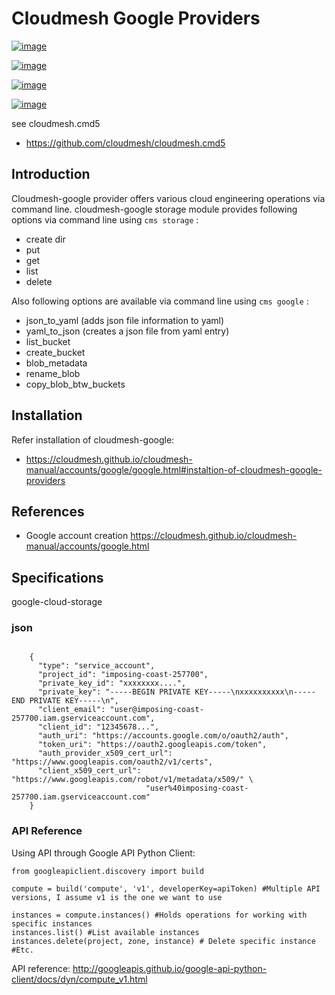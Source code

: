 # Cloudmesh Google Providers




[![image](https://img.shields.io/travis/TankerHQ/cloudmesh-google.svg?branch=master)](https://travis-ci.org/TankerHQ/cloudmesh-google)

[![image](https://img.shields.io/pypi/pyversions/cloudmesh-google.svg)](https://pypi.org/project/cloudmesh-google)

[![image](https://img.shields.io/pypi/v/cloudmesh-google.svg)](https://pypi.org/project/cloudmesh-google/)

[![image](https://img.shields.io/github/license/TankerHQ/python-cloudmesh-google.svg)](https://github.com/TankerHQ/python-cloudmesh-google/blob/master/LICENSE)

see cloudmesh.cmd5

* https://github.com/cloudmesh/cloudmesh.cmd5

## Introduction
Cloudmesh-google provider offers various cloud engineering operations via command line.
cloudmesh-google storage module provides following options via command line using `cms storage`  :
* create dir
* put
* get
* list
* delete


Also following options are available via command line using `cms google` :
* json_to_yaml (adds json file information to yaml)
* yaml_to_json (creates a json file from yaml entry)
* list_bucket
* create_bucket
* blob_metadata
* rename_blob
* copy_blob_btw_buckets


## Installation
Refer installation of cloudmesh-google:
* <https://cloudmesh.github.io/cloudmesh-manual/accounts/google/google.html#instaltion-of-cloudmesh-google-providers>

## References

* Google account creation <https://cloudmesh.github.io/cloudmesh-manual/accounts/google.html>

## Specifications

google-cloud-storage


### json


```

    {
      "type": "service_account",
      "project_id": "imposing-coast-257700",
      "private_key_id": "xxxxxxxx....",
      "private_key": "-----BEGIN PRIVATE KEY-----\nxxxxxxxxxx\n-----END PRIVATE KEY-----\n",
      "client_email": "user@imposing-coast-257700.iam.gserviceaccount.com",
      "client_id": "12345678...",
      "auth_uri": "https://accounts.google.com/o/oauth2/auth",
      "token_uri": "https://oauth2.googleapis.com/token",
      "auth_provider_x509_cert_url": "https://www.googleapis.com/oauth2/v1/certs",
      "client_x509_cert_url": "https://www.googleapis.com/robot/v1/metadata/x509/" \
                              "user%40imposing-coast-257700.iam.gserviceaccount.com"
    }

```

### API Reference

Using API through Google API Python Client:  

```
from googleapiclient.discovery import build

compute = build('compute', 'v1', developerKey=apiToken) #Multiple API versions, I assume v1 is the one we want to use

instances = compute.instances() #Holds operations for working with specific instances
instances.list() #List available instances
instances.delete(project, zone, instance) # Delete specific instance
#Etc.
```

API reference: <http://googleapis.github.io/google-api-python-client/docs/dyn/compute_v1.html>
